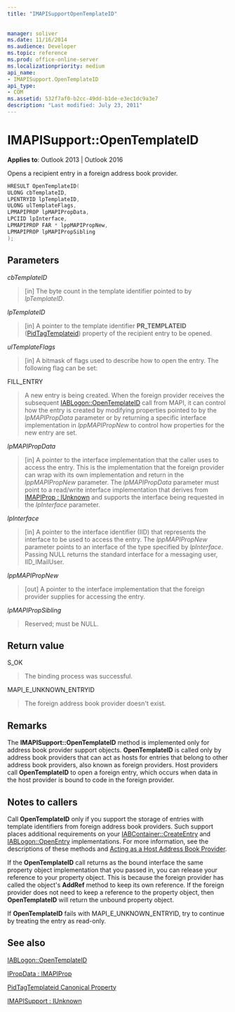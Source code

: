 ```yaml
---
title: "IMAPISupportOpenTemplateID"
 
 
manager: soliver
ms.date: 11/16/2014
ms.audience: Developer
ms.topic: reference
ms.prod: office-online-server
ms.localizationpriority: medium
api_name:
- IMAPISupport.OpenTemplateID
api_type:
- COM
ms.assetid: 532f7af0-b2cc-49dd-b1de-e3ec1dc9a3e7
description: "Last modified: July 23, 2011"
---
```


# IMAPISupport::OpenTemplateID

  
  
**Applies to**: Outlook 2013 | Outlook 2016 
  
Opens a recipient entry in a foreign address book provider.
  
```cpp
HRESULT OpenTemplateID(
ULONG cbTemplateID,
LPENTRYID lpTemplateID,
ULONG ulTemplateFlags,
LPMAPIPROP lpMAPIPropData,
LPCIID lpInterface,
LPMAPIPROP FAR * lppMAPIPropNew,
LPMAPIPROP lpMAPIPropSibling
);
```

## Parameters

 _cbTemplateID_
  
> [in] The byte count in the template identifier pointed to by  _lpTemplateID_. 
    
 _lpTemplateID_
  
> [in] A pointer to the template identifier **PR_TEMPLATEID** ([PidTagTemplateid](pidtagtemplateid-canonical-property.md)) property of the recipient entry to be opened.
    
 _ulTemplateFlags_
  
> [in] A bitmask of flags used to describe how to open the entry. The following flag can be set:
    
FILL_ENTRY 
  
> A new entry is being created. When the foreign provider receives the subsequent [IABLogon::OpenTemplateID](iablogon-opentemplateid.md) call from MAPI, it can control how the entry is created by modifying properties pointed to by the  _lpMAPIPropData_ parameter or by returning a specific interface implementation in  _lppMAPIPropNew_ to control how properties for the new entry are set. 
    
 _lpMAPIPropData_
  
> [in] A pointer to the interface implementation that the caller uses to access the entry. This is the implementation that the foreign provider can wrap with its own implementation and return in the _lppMAPIPropNew_ parameter. The  _lpMAPIPropData_ parameter must point to a read/write interface implementation that derives from [IMAPIProp : IUnknown](imapipropiunknown.md) and supports the interface being requested in the _lpInterface_ parameter. 
    
 _lpInterface_
  
> [in] A pointer to the interface identifier (IID) that represents the interface to be used to access the entry. The  _lppMAPIPropNew_ parameter points to an interface of the type specified by  _lpInterface_. Passing NULL returns the standard interface for a messaging user, IID_IMailUser. 
    
 _lppMAPIPropNew_
  
> [out] A pointer to the interface implementation that the foreign provider supplies for accessing the entry.
    
 _lpMAPIPropSibling_
  
> Reserved; must be NULL.
    
## Return value

S_OK 
  
> The binding process was successful.
    
MAPI_E_UNKNOWN_ENTRYID 
  
> The foreign address book provider doesn't exist.
    
## Remarks

The **IMAPISupport::OpenTemplateID** method is implemented only for address book provider support objects. **OpenTemplateID** is called only by address book providers that can act as hosts for entries that belong to other address book providers, also known as foreign providers. Host providers call **OpenTemplateID** to open a foreign entry, which occurs when data in the host provider is bound to code in the foreign provider. 
  
## Notes to callers

Call **OpenTemplateID** only if you support the storage of entries with template identifiers from foreign address book providers. Such support places additional requirements on your [IABContainer::CreateEntry](iabcontainer-createentry.md) and [IABLogon::OpenEntry](iablogon-openentry.md) implementations. For more information, see the descriptions of these methods and [Acting as a Host Address Book Provider](acting-as-a-host-address-book-provider.md).
  
If the **OpenTemplateID** call returns as the bound interface the same property object implementation that you passed in, you can release your reference to your property object. This is because the foreign provider has called the object's **AddRef** method to keep its own reference. If the foreign provider does not need to keep a reference to the property object, then **OpenTemplateID** will return the unbound property object. 
  
If **OpenTemplateID** fails with MAPI_E_UNKNOWN_ENTRYID, try to continue by treating the entry as read-only. 
  
## See also



[IABLogon::OpenTemplateID](iablogon-opentemplateid.md)
  
[IPropData : IMAPIProp](ipropdataimapiprop.md)
  
[PidTagTemplateid Canonical Property](pidtagtemplateid-canonical-property.md)
  
[IMAPISupport : IUnknown](imapisupportiunknown.md)

